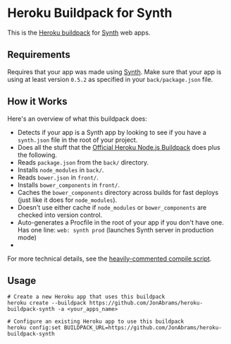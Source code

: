 Heroku Buildpack for Synth
============================

This is the [Heroku buildpack](http://devcenter.heroku.com/articles/buildpacks) for [Synth](http://www.synthjs.com) web apps.

Requirements
------------

Requires that your app was made using [Synth](http://www.synthjs.com). Make sure that your app is using at least version `0.5.2` as specified in your `back/package.json` file.

How it Works
------------

Here's an overview of what this buildpack does:

- Detects if your app is a Synth app by looking to see if you have a `synth.json` file in the root of your project.
- Does all the stuff that the [Official Heroku Node.js Buildpack](https://github.com/heroku/heroku-buildpack-nodejs) does plus the following.
- Reads `package.json` from the `back/` directory.
- Installs `node_modules` in `back/`.
- Reads `bower.json` in `front/`.
- Installs `bower_components` in `front/`.
- Caches the `bower_components` directory across builds for fast deploys (just like it does for `node_modules`).
- Doesn't use either cache if `node_modules` or `bower_components` are checked into version control.
- Auto-generates a Procfile in the root of your app if you don't have one. Has one line: `web: synth prod` (launches Synth server in production mode)
- 
For more technical details, see the [heavily-commented compile script](https://github.com/JonAbrams/heroku-buildpack-synth/blob/master/bin/compile).

Usage
-------

```
# Create a new Heroku app that uses this buildpack
heroku create --buildpack https://github.com/JonAbrams/heroku-buildpack-synth -a <your_apps_name>

# Configure an existing Heroku app to use this buildpack
heroku config:set BUILDPACK_URL=https://github.com/JonAbrams/heroku-buildpack-synth
```
